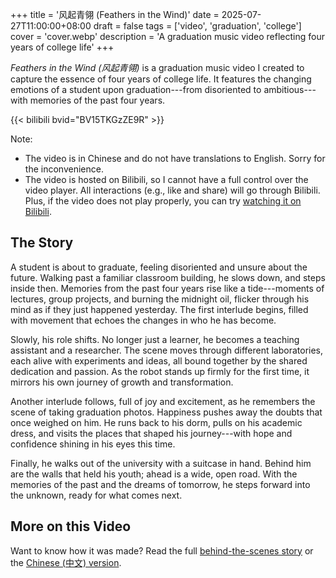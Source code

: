 +++
title = '风起青翎 (Feathers in the Wind)'
date = 2025-07-27T11:00:00+08:00
draft = false
tags = ['video', 'graduation', 'college']
cover = 'cover.webp'
description = 'A graduation music video reflecting four years of college life'
+++

*Feathers in the Wind (风起青翎)* is a graduation music video I created to
capture the essence of four years of college life.
It features the changing emotions of a student upon graduation---from
disoriented to ambitious---with memories of the past four years.

<!-- more -->

{{< bilibili bvid="BV15TKGzZE9R" >}}

Note:

- The video is in Chinese and do not have translations to English.
  Sorry for the inconvenience.
- The video is hosted on Bilibili, so I cannot have a full control over the
  video player. All interactions (e.g., like and share) will go through
  Bilibili. Plus, if the video does not play properly, you can try
  [watching it on Bilibili](https://www.bilibili.com/video/BV15TKGzZE9R).

## The Story

A student is about to graduate, feeling disoriented and unsure about the
future. Walking past a familiar classroom building, he slows down, and steps
inside then. Memories from the past four years rise like a tide---moments of
lectures, group projects, and burning the midnight oil,
flicker through his mind as if they just happened yesterday.
The first interlude begins, filled with movement that echoes the changes
in who he has become.

Slowly, his role shifts. No longer just a learner, he becomes a teaching
assistant and a researcher.
The scene moves through different laboratories, each alive with experiments
and ideas, all bound together by the shared dedication and passion.
As the robot stands up firmly for the first time, it mirrors his own journey
of growth and transformation.

Another interlude follows, full of joy and excitement, as he remembers
the scene of taking graduation photos.
Happiness pushes away the doubts that once weighed on him.
He runs back to his dorm, pulls on his academic dress, and visits the
places that shaped his journey---with hope and confidence shining in his
eyes this time.

Finally, he walks out of the university with a suitcase in hand.
Behind him are the walls that held his youth; ahead is a wide, open road.
With the memories of the past and the dreams of tomorrow, he steps forward
into the unknown, ready for what comes next.

## More on this Video

Want to know how it was made? Read the full
[behind-the-scenes story][behind-the-scenes] or the
[Chinese (中文) version][behind-the-scenes-zh-cn].

[behind-the-scenes]: https://lau.yeeyu.org/blog/behind-the-scenes-feathers-in-the-wind/
[behind-the-scenes-zh-cn]: https://lau.yeeyu.org/blog-zh-cn/behind-the-scenes-feathers-in-the-wind/
